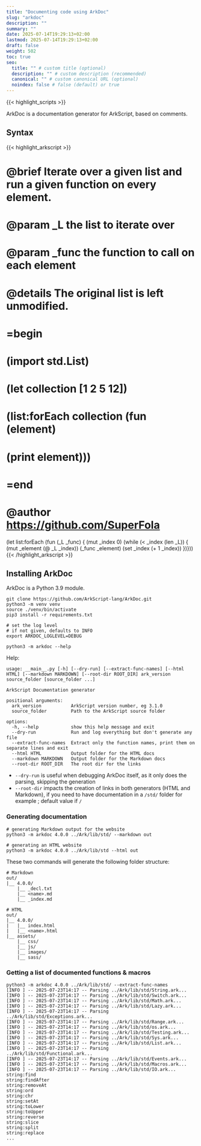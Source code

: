 ```yaml
---
title: "Documenting code using ArkDoc"
slug: "arkdoc"
description: ""
summary: ""
date: 2025-07-14T19:29:13+02:00
lastmod: 2025-07-14T19:29:13+02:00
draft: false
weight: 502
toc: true
seo:
  title: "" # custom title (optional)
  description: "" # custom description (recommended)
  canonical: "" # custom canonical URL (optional)
  noindex: false # false (default) or true
---
```


{{< highlight_scripts >}}

ArkDoc is a documentation generator for ArkScript, based on comments.

## Syntax

{{< highlight_arkscript >}}
# @brief Iterate over a given list and run a given function on every element.
# @param _L the list to iterate over
# @param _func the function to call on each element
# @details The original list is left unmodified.
# =begin
# (import std.List)
# (let collection [1 2 5 12])
# (list:forEach collection (fun (element)
#   (print element)))
# =end
# @author https://github.com/SuperFola
(let list:forEach (fun (_L _func) {
  (mut _index 0)
  (while (< _index (len _L)) {
    (mut _element (@ _L _index))
    (_func _element)
    (set _index (+ 1 _index)) })}))
{{< /highlight_arkscript >}}

## Installing ArkDoc

ArkDoc is a Python 3.9 module.

```shell
git clone https://github.com/ArkScript-lang/ArkDoc.git
python3 -m venv venv
source ./venv/bin/activate
pip3 install -r requirements.txt

# set the log level
# if not given, defaults to INFO
export ARKDOC_LOGLEVEL=DEBUG

python3 -m arkdoc --help
```

Help:

```
usage: __main__.py [-h] [--dry-run] [--extract-func-names] [--html HTML] [--markdown MARKDOWN] [--root-dir ROOT_DIR] ark_version source_folder [source_folder ...]

ArkScript Documentation generator

positional arguments:
  ark_version           ArkScript version number, eg 3.1.0
  source_folder         Path to the ArkScript source folder

options:
  -h, --help            show this help message and exit
  --dry-run             Run and log everything but don't generate any file
  --extract-func-names  Extract only the function names, print them on separate lines and exit
  --html HTML           Output folder for the HTML docs
  --markdown MARKDOWN   Output folder for the Markdown docs
  --root-dir ROOT_DIR   The root dir for the links
```

- `--dry-run` is useful when debugging ArkDoc itself, as it only does the parsing, skipping the generation
- `--root-dir` impacts the creation of links in both generators (HTML and Markdown), if you need to have documentation in a `/std/` folder for example ; default value if `/`

### Generating documentation

```shell
# generating Markdown output for the website
python3 -m arkdoc 4.0.0 ../Ark/lib/std/ --markdown out

# generating an HTML website
python3 -m arkdoc 4.0.0 ../Ark/lib/std --html out
```

These two commands will generate the following folder structure:

```
# Markdown
out/
|__ 4.0.0/
    |__ _decl.txt
    |__ <name>.md
    |__ _index.md

# HTML
out/
|__ 4.0.0/
|   |__ index.html
|   |__ <name>.html
|__ assets/
    |__ css/
    |__ js/
    |__ images/
    |__ sass/
```

### Getting a list of documented functions & macros

```shell
python3 -m arkdoc 4.0.0 ../Ark/lib/std/ --extract-func-names
[INFO ] -- 2025-07-23T14:17 -- Parsing ../Ark/lib/std/String.ark...
[INFO ] -- 2025-07-23T14:17 -- Parsing ../Ark/lib/std/Switch.ark...
[INFO ] -- 2025-07-23T14:17 -- Parsing ../Ark/lib/std/Math.ark...
[INFO ] -- 2025-07-23T14:17 -- Parsing ../Ark/lib/std/Lazy.ark...
[INFO ] -- 2025-07-23T14:17 -- Parsing ../Ark/lib/std/Exceptions.ark...
[INFO ] -- 2025-07-23T14:17 -- Parsing ../Ark/lib/std/Range.ark...
[INFO ] -- 2025-07-23T14:17 -- Parsing ../Ark/lib/std/os.ark...
[INFO ] -- 2025-07-23T14:17 -- Parsing ../Ark/lib/std/Testing.ark...
[INFO ] -- 2025-07-23T14:17 -- Parsing ../Ark/lib/std/Sys.ark...
[INFO ] -- 2025-07-23T14:17 -- Parsing ../Ark/lib/std/List.ark...
[INFO ] -- 2025-07-23T14:17 -- Parsing ../Ark/lib/std/Functional.ark...
[INFO ] -- 2025-07-23T14:17 -- Parsing ../Ark/lib/std/Events.ark...
[INFO ] -- 2025-07-23T14:17 -- Parsing ../Ark/lib/std/Macros.ark...
[INFO ] -- 2025-07-23T14:17 -- Parsing ../Ark/lib/std/IO.ark...
string:find
string:findAfter
string:removeAt
string:ord
string:chr
string:setAt
string:toLower
string:toUpper
string:reverse
string:slice
string:split
string:replace
...
```


